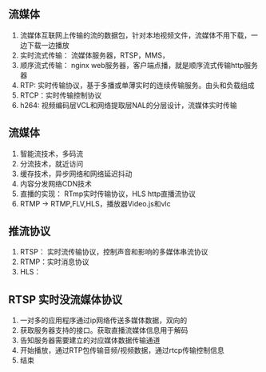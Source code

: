 ## 流媒体
1. 流媒体互联网上传输的流的数据包，针对本地视频文件，流媒体不用下载，一边下载一边播放
2. 实时流式传输： 流媒体服务器，RTSP，MMS，
3. 顺序流式传输： nginx web服务器，客户端点播，就是顺序流式传输http服务器
4. RTP: 实时传输协议，基于多播或单薄实时的连续传输服务。由头和负载组成
5. RTCP：实时传输控制协议
6. h264: 视频编码层VCL和网络提取层NAL的分层设计，流媒体实时传输

## 流媒体
1. 智能流技术，多码流
2. 分流技术，就近访问
3. 缓存技术，异步网络和网络延迟抖动
4. 内容分发网络CDN技术
5. 直播的实现： RTmp实时传输协议，HLS http直播流协议
6. RTMP -> RTMP,FLV,HLS，播放器Video.js和vlc

## 推流协议
1. RTSP： 实时流传输协议，控制声音和影响的多媒体串流协议
2. RTMP：实时消息协议
3. HLS：

## RTSP 实时没流媒体协议
1. 一对多的应用程序通过ip网络传送多媒体数据，双向的
2. 获取服务器支持的接口。获取直播流媒体信息用于解码
3. 告知服务器需要建立的对应媒体数据传输通道
4. 开始播放，通过RTP包传输音频/视频数据，通过rtcp传输控制信息
5. 结束
